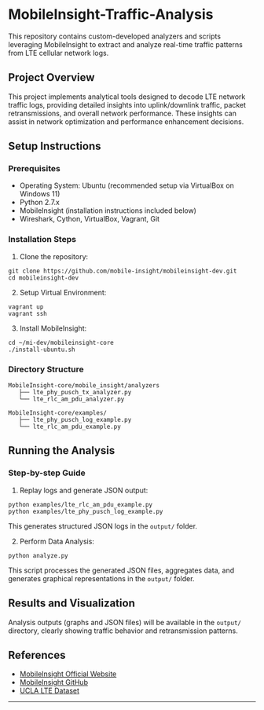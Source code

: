 # MobileInsight-Traffic-Analysis

This repository contains custom-developed analyzers and scripts leveraging MobileInsight to extract and analyze real-time traffic patterns from LTE cellular network logs.

## Project Overview

This project implements analytical tools designed to decode LTE network traffic logs, providing detailed insights into uplink/downlink traffic, packet retransmissions, and overall network performance. These insights can assist in network optimization and performance enhancement decisions.

## Setup Instructions

### Prerequisites

- Operating System: Ubuntu (recommended setup via VirtualBox on Windows 11)
- Python 2.7.x
- MobileInsight (installation instructions included below)
- Wireshark, Cython, VirtualBox, Vagrant, Git

### Installation Steps

1. Clone the repository:

```
git clone https://github.com/mobile-insight/mobileinsight-dev.git
cd mobileinsight-dev
```

2. Setup Virtual Environment:

```
vagrant up
vagrant ssh
```

3. Install MobileInsight:

```
cd ~/mi-dev/mobileinsight-core
./install-ubuntu.sh
```

### Directory Structure

```
MobileInsight-core/mobile_insight/analyzers
   ├── lte_phy_pusch_tx_analyzer.py
   └── lte_rlc_am_pdu_analyzer.py

MobileInsight-core/examples/
   ├── lte_phy_pusch_log_example.py
   └── lte_rlc_am_pdu_example.py
```

## Running the Analysis

### Step-by-step Guide

1. Replay logs and generate JSON output:

```
python examples/lte_rlc_am_pdu_example.py
python examples/lte_phy_pusch_log_example.py
```

This generates structured JSON logs in the `output/` folder.

2. Perform Data Analysis:

```
python analyze.py
```

This script processes the generated JSON files, aggregates data, and generates graphical representations in the `output/` folder.

## Results and Visualization

Analysis outputs (graphs and JSON files) will be available in the `output/` directory, clearly showing traffic behavior and retransmission patterns.

## References

- [MobileInsight Official Website](http://www.mobileinsight.net/index.html)
- [MobileInsight GitHub](https://github.com/mobile-insight)
- [UCLA LTE Dataset](https://ucla.app.box.com/s/cwd6yt8tg5orhbltckkvho9s73crk74d)

******
